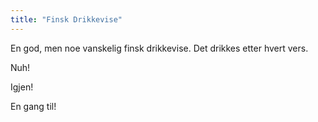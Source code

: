 ```yaml
---
title: "Finsk Drikkevise"
---
```


En god, men noe vanskelig finsk drikkevise. Det drikkes etter hvert vers.

Nuh!


Igjen!


En gang til!